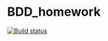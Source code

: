 # BDD_homework
[![Build status](https://ci.appveyor.com/api/projects/status/vn8rgip4jv9h0bcp/branch/main?svg=true)](https://ci.appveyor.com/project/DareyBlitz/bdd-homework/branch/main)
